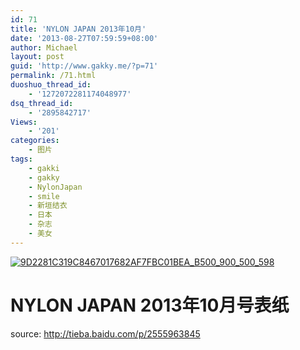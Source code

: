 ```yaml
---
id: 71
title: 'NYLON JAPAN 2013年10月'
date: '2013-08-27T07:59:59+08:00'
author: Michael
layout: post
guid: 'http://www.gakky.me/?p=71'
permalink: /71.html
duoshuo_thread_id:
    - '1272072281174048977'
dsq_thread_id:
    - '2895842717'
Views:
    - '201'
categories:
    - 图片
tags:
    - gakki
    - gakky
    - NylonJapan
    - smile
    - 新垣结衣
    - 日本
    - 杂志
    - 美女
---
```


[![9D2281C319C8467017682AF7FBC01BEA_B500_900_500_598](http://www.yui-aragaki.org/wp-content/uploads/img/9D2281C319C8467017682AF7FBC01BEA_B500_900_500_598.jpeg)](http://www.yui-aragaki.org/wp-content/uploads/img/9D2281C319C8467017682AF7FBC01BEA_B1280_1280_1002_1200.jpeg)

[](http://tieba.baidu.com/p/2555963845#frs_nav)


# NYLON JAPAN 2013年10月号表纸

source: <span></span><http://tieba.baidu.com/p/2555963845><span></span><span></span><span></span><span></span><span></span><span></span><span></span><span></span><span></span><span></span><span></span>[](http://tieba.baidu.com/p/2555963845)<span></span>

[ ](http://tieba.baidu.com/p/2555963845)